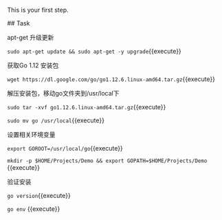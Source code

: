 This is your first step.

## Task

apt-get 升级更新 

`sudo apt-get update && sudo apt-get -y upgrade`{{execute}}

获取Go 1.12 安装包

`wget https://dl.google.com/go/go1.12.6.linux-amd64.tar.gz`{{execute}}

解压安装包，移动go文件夹到/usr/local下

`sudo tar -xvf go1.12.6.linux-amd64.tar.gz`{{execute}}

`sudo mv go /usr/local`{{execute}}

设置相关环境变量

`export GOROOT=/usr/local/go`{{execute}}

`mkdir -p $HOME/Projects/Demo && export GOPATH=$HOME/Projects/Demo` {{execute}}


验证安装

`go version`{{execute}}

`go env` {{execute}}

